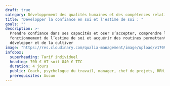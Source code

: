 ```yaml
---
draft: true
category: Développement des qualités humaines et des compétences relationnelles
title: "Développer la confiance en soi et l'estime de soi : "
goals: ""
description: >-
  Prendre confiance dans ses capacités et oser s’accepter, comprendre le
  fonctionnement de l’estime de soi et acquérir des routines permettant de la
  développer et de la cultiver
image: "https://res.cloudinary.com/qualia-management/image/upload/v1709193921/flower_xtyxkp.jpg"
infobox:
  superheading: Tarif individuel
  heading: 700 € HT soit 840 € TTC
  duration: 4 jours
  public: Coach, psychologue du travail, manager, chef de projets, RRH, consultant
  prerequisites: Aucun
---
```


